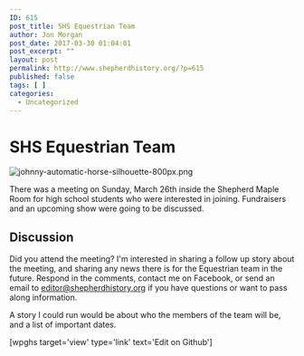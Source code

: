 ```yaml
---
ID: 615
post_title: SHS Equestrian Team
author: Jon Morgan
post_date: 2017-03-30 01:04:01
post_excerpt: ""
layout: post
permalink: http://www.shepherdhistory.org/?p=615
published: false
tags: [ ]
categories:
  - Uncategorized
---
```

# SHS Equestrian Team

![johnny-automatic-horse-silhouette-800px.png](../images/johnny-automatic-horse-silhouette-800px.png)

There was a meeting on Sunday, March 26th inside the Shepherd Maple Room for high school students who were interested in joining. Fundraisers and an upcoming show were going to be discussed.

## Discussion

Did you attend the meeting? I'm interested in sharing a follow up story about the meeting, and sharing any news there is for the Equestrian team in the future. Respond in the comments, contact me on Facebook, or send an email to editor@shepherdhistory.org if you have questions or want to pass along information.

A story I could run would be about who the members of the team will be, and a list of important dates.

[wpghs target='view' type='link' text='Edit on Github']